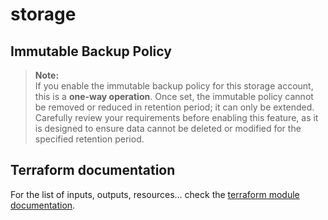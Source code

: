 # storage

## Immutable Backup Policy

> **Note:**  
> If you enable the immutable backup policy for this storage account, this is a **one-way operation**. Once set, the immutable policy cannot be removed or reduced in retention period; it can only be extended.  
> Carefully review your requirements before enabling this feature, as it is designed to ensure data cannot be deleted or modified for the specified retention period.

## Terraform documentation

For the list of inputs, outputs, resources... check the [terraform module documentation](tfdocs.md).

